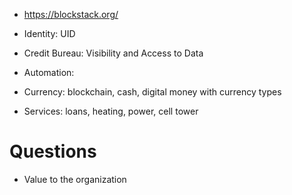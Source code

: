 - https://blockstack.org/

- Identity: UID
- Credit Bureau: Visibility and Access to Data 
- Automation: 
- Currency: blockchain, cash, digital money with currency types
- Services: loans, heating, power, cell tower

# Questions 

- Value to the organization
